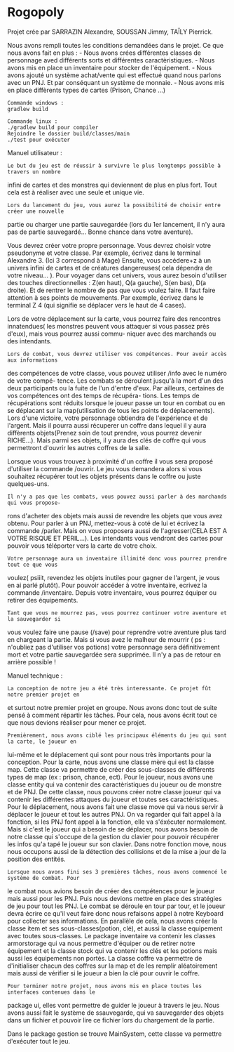 # Rogopoly

   Projet crée par SARRAZIN Alexandre, SOUSSAN Jimmy, TAÏLY Pierrick.

   Nous avons rempli toutes les conditions demandées dans le projet.
   Ce que nous avons fait en plus :
    - Nous avons crées différentes classes de personnage aved différents sorts et différentes
    caractèristiques.
    - Nous avons mis en place un inventaire pour stocker de l'équipement.
    - Nous avons ajouté un système achat/vente qui est effectué quand nous parlons avec un
    PNJ. Et par conséquant un système de monnaie.
    - Nous avons mis en place diffèrents types de cartes (Prison, Chance ...)

	Commande windows :
	gradlew build
	
	Commande linux :
	./gradlew build pour compiler
	Rejoindre le dossier build/classes/main
	./test pour exécuter
	
   Manuel utilisateur :

    Le but du jeu est de réussir à survivre le plus longtemps possible à travers un nombre
   infini de cartes et des monstres qui deviennent de plus en plus fort. Tout cela est à
   réaliser avec une seule et unique vie.

    Lors du lancement du jeu, vous aurez la possibilité de choisir entre créer une nouvelle
   partie ou charger une partie sauvegardée (lors du 1er lancement, il n'y aura pas de partie
   sauvegardé... Bonne chance dans votre aventure).

   Vous devrez créer votre propre personnage. Vous devrez choisir votre pseudonyme et
   votre classe.
            Par exemple, écrivez dans le terminal Alexandre 3. (Ici 3 correspond à Mage)
   Ensuite, vous accédere+z à un univers infini de cartes et de créatures dangereuses( cela
   dépendra de votre niveau... ).
   Pour voyager dans cet univers, vous aurez besoin d'utiliser des touches directionnelles :
   Z(en haut), Q(a gauche), S(en bas), D(a droite). Et de rentrer le nombre de pas que vous
   voulez faire. Il faut faire attention à ses points de mouvements.
            Par exemple, écrivez dans le terminal Z 4 (qui signifie se déplacer vers le haut
            de 4 cases).

   Lors de votre déplacement sur la carte, vous pourrez faire des rencontres innatendues( les
   monstres peuvent vous attaquer si vous passez près d'eux), mais vous pourrez aussi commu-
   niquer avec des marchands ou des intendants.

    Lors de combat, vous devrez utiliser vos compétences. Pour avoir accès aux informations
   des compétences de votre classe, vous pouvez utiliser /info avec le numéro de votre compé-
   tence. Les combats se déroulent jusqu'à la mort d'un des deux participants ou la fuite de
   l'un d'entre d'eux. Par ailleurs, certaines de vos compétences ont des temps de récupéra-
   tions. Les temps de récupérations sont réduits lorsque le joueur passe un tour en combat
   ou en se déplacant sur la map(utilisation de tous les points de déplacements).
    Lors d'une victoire, votre personnage obtiendra de l'expérience et de l'argent. Mais il
   pourra aussi récuperer un coffre dans lequel il y aura diffèrents objets(Prenez soin de
   tout prendre, vous pourrez devenir RICHE...). Mais parmi ses objets, il y aura des
   clés de coffre qui vous permettront d'ouvrir les autres coffres de la salle.

   Lorsque vous vous trouvez à proximité d'un coffre il vous sera proposé d'utiliser la
   commande /ouvrir. Le jeu vous demandera alors si vous souhaitez récupérer tout les objets
   présents dans le coffre ou juste quelques-uns.

    Il n'y a pas que les combats, vous pouvez aussi parler à des marchands qui vous propose-
   rons d'acheter des objets mais aussi de revendre les objets que vous avez obtenu. Pour
   parler à un PNJ, mettez-vous à coté de lui et écrivez la commande /parler. Mais on vous
   proposera aussi de l'agresser(CELA EST A VOTRE RISQUE ET PERIL...).
   Les intendants vous vendront des cartes pour pouvoir vous téléporter vers la carte de votre
   choix.

    Votre personnage aura un inventaire illimité donc vous pourrez prendre tout ce que vous
   voulez( psiiit, revendez les objets inutiles pour gagner de l'argent, je vous en ai parlé
   plutôt). Pour pouvoir accéder à votre inventaire, ecrivez la commande /inventaire. Depuis
   votre inventaire, vous pourrez équiper ou retirer des équipements.

    Tant que vous ne mourrez pas, vous pourrez continuer votre aventure et la sauvegarder si
   vous voulez faire une pause (/save) pour reprendre votre aventure plus tard en chargeant la
   partie. Mais si vous avez le malheur de mourrir ( ps : n'oubliez pas d'utiliser vos potions)
   votre personnage sera définitivement mort et votre partie sauvegardée sera supprimée. Il n'y
   a pas de retour en arrière possible !

   Manuel technique :

    La conception de notre jeu a été très interessante. Ce projet fût notre premier projet en
   et surtout notre premier projet en groupe. Nous avons donc tout de suite pensé à comment
   répartir les tâches. Pour cela, nous avons écrit tout ce que nous devions réaliser pour mener
   ce projet.

    Premièrement, nous avons ciblé les principaux éléments du jeu qui sont la carte, le joueur en
   lui-même et le déplacement qui sont pour nous très importants pour la conception.
   Pour la carte, nous avons une classe mère qui est la classe map. Cette classe va permettre de
   créer des sous-classes de différents types de map (ex : prison, chance, ect).
    Pour le joueur, nous avons une classe entity qui va contenir des caractèristiques du joueur ou
   de monstre et de PNJ. De cette classe, nous pouvons créer notre classe joueur qui va contenir
   les différentes attaques du joueur et toutes ses caractéristiques.
    Pour le déplacement, nous avons fait une classe move qui va nous servir à déplacer le joueur et
   tout les autres PNJ. On va regarder qui fait appel à la fonction, si les PNJ font appel à la
   fonction, elle va s'éxécuter normalement. Mais si c'est le joueur qui a besoin de se déplacer,
   nous avons besoin de notre classe qui s'occupe de la gestion du clavier pour pouvoir récupérer les
   infos qu'a tapé le joueur sur son clavier. Dans notre fonction move, nous nous occupons aussi de
   la détection des collisions et de la mise a jour de la position des entités.

    Lorsque nous avons fini ses 3 premières tâches, nous avons commencé le système de combat. Pour
   le combat nous avions besoin de créer des compétences pour le joueur mais aussi pour les PNJ.
   Puis nous devions mettre en place des stratégies de jeu pour tout les PNJ. Le combat se déroule
   en tour par tour, et le joueur devra écrire ce qu'il veut faire donc nous refaisons appel à notre
   Keyboard pour collecter ses informations.
   En parallèle de cela, nous avons créer la classe item et ses sous-classes(potion, clé), et aussi
   la classe equipement avec toutes sous-classes. Le package inventaire va contenir les classes
   armorstorage qui va nous permettre d'équiper ou de retirer notre équipement et la classe stock qui
   va contenir les clés et les potions mais aussi les équipements non portés.
   La classe coffre va permettre de d'initialiser chacun des coffres sur la map et de les remplir
   aléatoirement mais aussi de vérifier si le joueur a bien la clé pour ouvrir le coffre.

    Pour terminer notre projet, nous avons mis en place toutes les interfaces contenues dans le
   package ui, elles vont permettre de guider le joueur à travers le jeu. Nous avons aussi fait le
   système de ssauvegarde, qui va sauvegarder des objets dans un fichier et pouvoir lire ce fichier
   lors du chargement de la partie.

   Dans le package gestion se trouve MainSystem, cette classe va permettre d'exécuter tout le jeu.